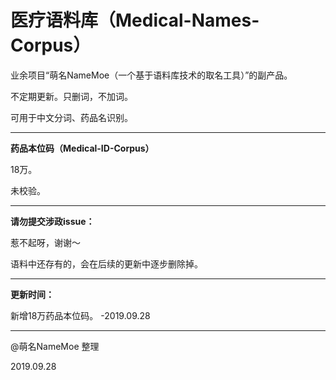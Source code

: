# 医疗语料库（Medical-Names-Corpus）
业余项目“萌名NameMoe（一个基于语料库技术的取名工具）”的副产品。

不定期更新。只删词，不加词。

可用于中文分词、药品名识别。

---

<strong>药品本位码（Medical-ID-Corpus）</strong>

18万。

未校验。

---

<strong>请勿提交涉政issue：</strong>

惹不起呀，谢谢～

语料中还存有的，会在后续的更新中逐步删除掉。

---

<strong>更新时间：</strong>

新增18万药品本位码。 -2019.09.28

---

@萌名NameMoe 整理

2019.09.28
